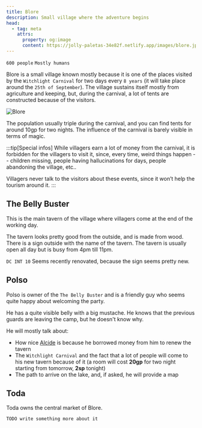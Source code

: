 ```yaml
---
title: Blore
description: Small village where the adventure begins
head:
  - tag: meta
    attrs:
      property: og:image
      content: https://jolly-paletas-34e82f.netlify.app/images/blore.jpg
---
```


`600 people` `Mostly humans`

Blore is a small village known mostly because it is one of the places visited by the `Witchlight Carnival` for two days every `8 years` (it will take place around the `25th of September`). The village sustains itself mostly from agriculture and keeping, but, during the carnival, a lot of tents are constructed because of the visitors.

![Blore](/images/blore.jpg)

The population usually triple during the carnival, and you can find tents for around 10gp for two nights. The influence of the carnival is barely visible in terms of magic.

:::tip[Special infos]
While villagers earn a lot of money from the carnival, it is forbidden for the villagers to visit it, since, every time, weird things happen -- children missing, people having hallucinations for days, people abandoning the village, etc..

Villagers never talk to the visitors about these events, since it won’t help the tourism around it.
:::

## The Belly Buster

This is the main tavern of the village where villagers come at the end of the working day.

The tavern looks pretty good from the outside, and is made from wood. There is a sign outside with the name of the tavern. The tavern is usually open all day but is busy from 4pm till 11pm.

`DC INT 10` Seems recently renovated, because the sign seems pretty new.

## Polso

Polso is owner of the `The Belly Buster` and is a friendly guy who seems quite happy about welcoming the party.

He has a quite visible belly with a big mustache. He knows that the previous guards are leaving the camp, but he doesn't know why.

He will mostly talk about:

- How nice [Alcide](/npc/alcide) is because he borrowed money from him to renew the tavern
- The `Witchlight Carnival` and the fact that a lot of people will come to his new tavern because of it (a room will cost **20gp** for two night starting from tomorrow, **2sp** tonight)
- The path to arrive on the lake, and, if asked, he will provide a map

## Toda

Toda owns the central market of Blore.

`TODO write something more about it`
